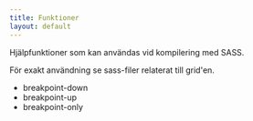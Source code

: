 ```yaml
---
title: Funktioner
layout: default
---
```


Hjälpfunktioner som kan användas vid kompilering med SASS.

För exakt användning se sass-filer relaterat till grid'en.

-   breakpoint-down
-   breakpoint-up
-   breakpoint-only

